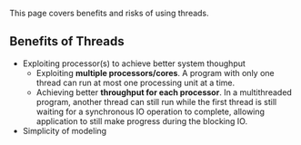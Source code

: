 This page covers benefits and risks of using threads.

## Benefits of Threads
* Exploiting processor(s) to achieve better system thoughput
    * Exploiting **multiple processors/cores**. A program with only one thread can run at most one processing unit at a time.
    * Achieving better **throughput for each processor**. In a multithreaded program, another thread can still run while the first thread is still waiting for a synchronous IO operation to complete, allowing application to still make progress during the blocking IO.
* Simplicity of modeling
